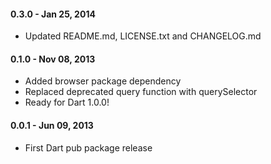 
#### 0.3.0 - Jan 25, 2014

  * Updated README.md, LICENSE.txt and CHANGELOG.md 

#### 0.1.0 - Nov 08, 2013

  * Added browser package dependency
  * Replaced deprecated query function with querySelector
  * Ready for Dart 1.0.0!

#### 0.0.1 - Jun 09, 2013

  * First Dart pub package release
